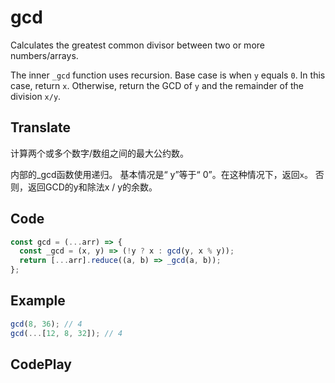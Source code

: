 # gcd

Calculates the greatest common divisor between two or more numbers/arrays.

The inner `_gcd` function uses recursion.
Base case is when `y` equals `0`. In this case, return `x`.
Otherwise, return the GCD of `y` and the remainder of the division `x/y`.

## Translate

计算两个或多个数字/数组之间的最大公约数。

内部的_gcd函数使用递归。
基本情况是“ y”等于“ 0”。在这种情况下，返回`x`。
否则，返回GCD的y和除法x / y的余数。

## Code

```js
const gcd = (...arr) => {
  const _gcd = (x, y) => (!y ? x : gcd(y, x % y));
  return [...arr].reduce((a, b) => _gcd(a, b));
};
```

## Example

```js
gcd(8, 36); // 4
gcd(...[12, 8, 32]); // 4
```

## CodePlay

<template>
  <code-play codeplay-id="" />
</template>
